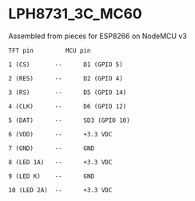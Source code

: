# LPH8731_3C_MC60

Assembled from pieces for ESP8266 on NodeMCU v3

	TFT pin			MCU pin

	1 (CS)       --      D1 (GPIO 5)

	2 (RES)      --      D2 (GPIO 4)

	3 (RS)       --      D5 (GPIO 14)

	4 (CLK)      --      D6 (GPIO 12)

	5 (DAT)      --      SD3 (GPIO 10)

	6 (VDD)      --      +3.3 VDC

	7 (GND)      --      GND

	8 (LED 1A)   --      +3.3 VDC

	9 (LED K)    --      GND

	10 (LED 2A)  --      +3.3 VDС
